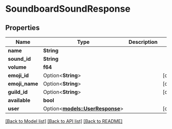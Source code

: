 # SoundboardSoundResponse

## Properties

Name | Type | Description | Notes
------------ | ------------- | ------------- | -------------
**name** | **String** |  | 
**sound_id** | **String** |  | 
**volume** | **f64** |  | 
**emoji_id** | Option<**String**> |  | [optional]
**emoji_name** | Option<**String**> |  | [optional]
**guild_id** | Option<**String**> |  | [optional]
**available** | **bool** |  | 
**user** | Option<[**models::UserResponse**](UserResponse.md)> |  | [optional]

[[Back to Model list]](../README.md#documentation-for-models) [[Back to API list]](../README.md#documentation-for-api-endpoints) [[Back to README]](../README.md)


